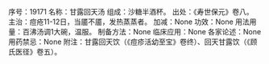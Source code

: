 序号：19171
名称：甘露回天汤
组成：沙糖半酒杯。
出处：《寿世保元》卷八。
主治：痘疮11-12日，当靥不靥，发热蒸蒸者。
加减：None
功效：None
用法用量：百沸汤调1大碗，温服。
制备方法：None
临床应用：None
各家论述：None
用药禁忌：None
附注：甘露回天饮（《痘疹活幼至宝》卷终）、回天甘露饮（《顾氏医径》卷五）。
